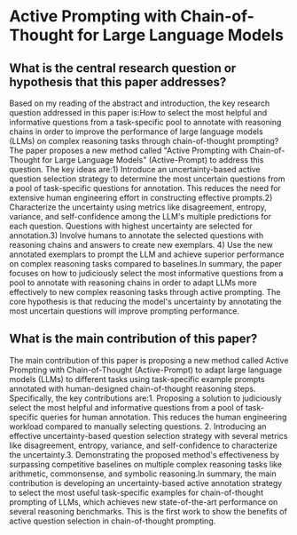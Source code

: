 # Active Prompting with Chain-of-Thought for Large Language Models

## What is the central research question or hypothesis that this paper addresses?

Based on my reading of the abstract and introduction, the key research question addressed in this paper is:How to select the most helpful and informative questions from a task-specific pool to annotate with reasoning chains in order to improve the performance of large language models (LLMs) on complex reasoning tasks through chain-of-thought prompting?The paper proposes a new method called "Active Prompting with Chain-of-Thought for Large Language Models" (Active-Prompt) to address this question. The key ideas are:1) Introduce an uncertainty-based active question selection strategy to determine the most uncertain questions from a pool of task-specific questions for annotation. This reduces the need for extensive human engineering effort in constructing effective prompts.2) Characterize the uncertainty using metrics like disagreement, entropy, variance, and self-confidence among the LLM's multiple predictions for each question. Questions with highest uncertainty are selected for annotation.3) Involve humans to annotate the selected questions with reasoning chains and answers to create new exemplars. 4) Use the new annotated exemplars to prompt the LLM and achieve superior performance on complex reasoning tasks compared to baselines.In summary, the paper focuses on how to judiciously select the most informative questions from a pool to annotate with reasoning chains in order to adapt LLMs more effectively to new complex reasoning tasks through active prompting. The core hypothesis is that reducing the model's uncertainty by annotating the most uncertain questions will improve prompting performance.


## What is the main contribution of this paper?

The main contribution of this paper is proposing a new method called Active Prompting with Chain-of-Thought (Active-Prompt) to adapt large language models (LLMs) to different tasks using task-specific example prompts annotated with human-designed chain-of-thought reasoning steps. Specifically, the key contributions are:1. Proposing a solution to judiciously select the most helpful and informative questions from a pool of task-specific queries for human annotation. This reduces the human engineering workload compared to manually selecting questions. 2. Introducing an effective uncertainty-based question selection strategy with several metrics like disagreement, entropy, variance, and self-confidence to characterize the uncertainty.3. Demonstrating the proposed method's effectiveness by surpassing competitive baselines on multiple complex reasoning tasks like arithmetic, commonsense, and symbolic reasoning.In summary, the main contribution is developing an uncertainty-based active annotation strategy to select the most useful task-specific examples for chain-of-thought prompting of LLMs, which achieves new state-of-the-art performance on several reasoning benchmarks. This is the first work to show the benefits of active question selection in chain-of-thought prompting.

